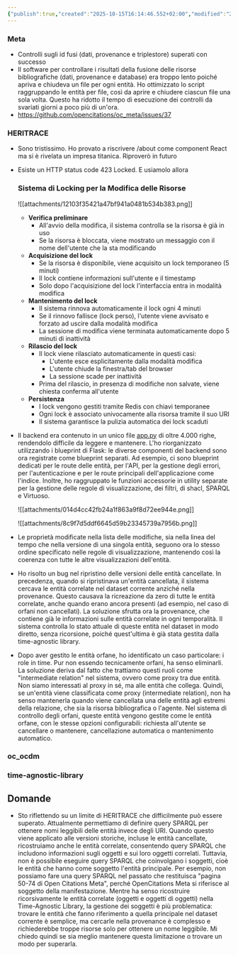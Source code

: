 ```yaml
---
{"publish":true,"created":"2025-10-15T16:14:46.552+02:00","modified":"2024-12-09T12:00:00.000+01:00","cssclasses":""}
---
```



### Meta

- Controlli sugli id fusi (dati, provenance e triplestore) superati con successo
- Il software per controllare i risultati della fusione delle risorse bibliografiche (dati, provenance e database) era troppo lento poiché apriva e chiudeva un file per ogni entità. Ho ottimizzato lo script raggruppando le entità per file, così da aprire e chiudere ciascun file una sola volta. Questo ha ridotto il tempo di esecuzione dei controlli da svariati giorni a poco più di un'ora.
- https://github.com/opencitations/oc_meta/issues/37

### HERITRACE

- Sono tristissimo. Ho provato a riscrivere /about come component React ma si è rivelata un impresa titanica. Riproverò in futuro
- Esiste un HTTP status code 423 Locked. E usiamolo allora
    
    ### Sistema di Locking per la Modifica delle Risorse
    
    ![[attachments/12103f35421a47bf941a0481b534b383.png]]
    
    - **Verifica preliminare**
        - All'avvio della modifica, il sistema controlla se la risorsa è già in uso
        - Se la risorsa è bloccata, viene mostrato un messaggio con il nome dell'utente che la sta modificando
    - **Acquisizione del lock**
        - Se la risorsa è disponibile, viene acquisito un lock temporaneo (5 minuti)
        - Il lock contiene informazioni sull'utente e il timestamp
        - Solo dopo l'acquisizione del lock l'interfaccia entra in modalità modifica
    - **Mantenimento del lock**
        - Il sistema rinnova automaticamente il lock ogni 4 minuti
        - Se il rinnovo fallisce (lock perso), l'utente viene avvisato e forzato ad uscire dalla modalità modifica
        - La sessione di modifica viene terminata automaticamente dopo 5 minuti di inattività
    - **Rilascio del lock**
        - Il lock viene rilasciato automaticamente in questi casi:
            - L'utente esce esplicitamente dalla modalità modifica
            - L'utente chiude la finestra/tab del browser
            - La sessione scade per inattività
        - Prima del rilascio, in presenza di modifiche non salvate, viene chiesta conferma all'utente
    - **Persistenza**
        - I lock vengono gestiti tramite Redis con chiavi temporanee
        - Ogni lock è associato univocamente alla risorsa tramite il suo URI
        - Il sistema garantisce la pulizia automatica dei lock scaduti
- Il backend era contenuto in un unico file [app.py](http://app.py) di oltre 4.000 righe, rendendolo difficile da leggere e mantenere. L'ho riorganizzato utilizzando i blueprint di Flask: le diverse componenti del backend sono ora registrate come blueprint separati. Ad esempio, ci sono blueprint dedicati per le route delle entità, per l'API, per la gestione degli errori, per l'autenticazione e per le route principali dell'applicazione come l'indice. Inoltre, ho raggruppato le funzioni accessorie in utility separate per la gestione delle regole di visualizzazione, dei filtri, di shacl, SPARQL e Virtuoso.
    
    ![[attachments/014d4cc42fb24a1f863a9f8d72ee944e.png]]
    
    ![[attachments/8c9f7d5ddf6645d59b23345739a7956b.png]]
    
- Le proprietà modificate nella lista delle modifiche, sia nella linea del tempo che nella versione di una singola entità, seguono ora lo stesso ordine specificato nelle regole di visualizzazione, mantenendo così la coerenza con tutte le altre visualizzazioni dell'entità.
- Ho risolto un bug nel ripristino delle versioni delle entità cancellate. In precedenza, quando si ripristinava un'entità cancellata, il sistema cercava le entità correlate nel dataset corrente anziché nella provenance. Questo causava la ricreazione da zero di tutte le entità correlate, anche quando erano ancora presenti (ad esempio, nel caso di orfani non cancellati). La soluzione sfrutta ora la provenance, che contiene già le informazioni sulle entità correlate in ogni temporalità. Il sistema controlla lo stato attuale di queste entità nel dataset in modo diretto, senza ricorsione, poiché quest'ultima è già stata gestita dalla time-agnostic library.
- Dopo aver gestito le entità orfane, ho identificato un caso particolare: i role in time. Pur non essendo tecnicamente orfani, ha senso eliminarli. La soluzione deriva dal fatto che trattiamo questi ruoli come "intermediate relation" nel sistema, ovvero come proxy tra due entità. Non siamo interessati al proxy in sé, ma alle entità che collega. Quindi, se un'entità viene classificata come proxy (intermediate relation), non ha senso mantenerla quando viene cancellata una delle entità agli estremi della relazione, che sia la risorsa bibliografica o l'agente. Nel sistema di controllo degli orfani, queste entità vengono gestite come le entità orfane, con le stesse opzioni configurabili: richiesta all'utente se cancellare o mantenere, cancellazione automatica o mantenimento automatico.

### oc_ocdm

### time-agnostic-library

## Domande

- Sto riflettendo su un limite di HERITRACE che difficilmente può essere superato. Attualmente permettiamo di definire query SPARQL per ottenere nomi leggibili delle entità invece degli URI. Quando questo viene applicato alle versioni storiche, incluse le entità cancellate, ricostruiamo anche le entità correlate, consentendo query SPARQL che includono informazioni sugli oggetti e sui loro oggetti correlati. Tuttavia, non è possibile eseguire query SPARQL che coinvolgano i soggetti, cioè le entità che hanno come soggetto l'entità principale. Per esempio, non possiamo fare una query SPARQL nel passato che restituisca "pagina 50-74 di Open Citations Meta", perché OpenCitations Meta si riferisce al soggetto della manifestazione. Mentre ha senso ricostruire ricorsivamente le entità correlate (oggetti e oggetti di oggetti) nella Time-Agnostic Library, la gestione dei soggetti è più problematica: trovare le entità che fanno riferimento a quella principale nel dataset corrente è semplice, ma cercarle nella provenance è complesso e richiederebbe troppe risorse solo per ottenere un nome leggibile. Mi chiedo quindi se sia meglio mantenere questa limitazione o trovare un modo per superarla.
